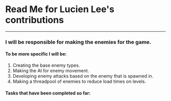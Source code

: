 # Read Me for Lucien Lee's contributions

***

### I will be responsible for making the enemies for the game.

#### To be more specific I will be:

1. Creating the base enemy types.
2. Making the AI for enemy movement.
3. Developing enemy attacks based on the enemy that is spawned in.
4. Making a threadpool of enemies to reduce load times on levels.

#### Tasks that have been completed so far:
